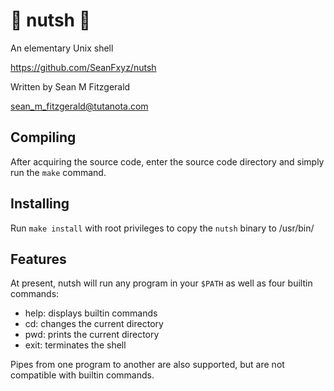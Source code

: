 # 🥜 nutsh 🥜
An elementary Unix shell

https://github.com/SeanFxyz/nutsh

Written by Sean M Fitzgerald

sean_m_fitzgerald@tutanota.com

## Compiling
After acquiring the source code, enter the source code directory and simply run the `make` command.

## Installing
Run `make install` with root privileges to copy the `nutsh` binary to /usr/bin/

## Features

At present, nutsh will run any program in your `$PATH` as well as four builtin commands:
* help: displays builtin commands
* cd: changes the current directory
* pwd: prints the current directory
* exit: terminates the shell

Pipes from one program to another are also supported, but are not compatible with builtin commands.
